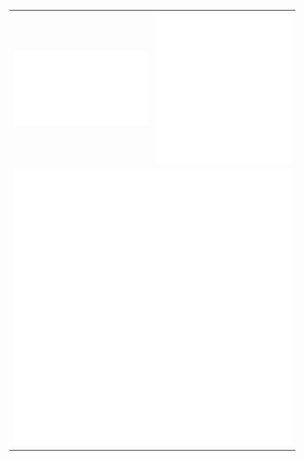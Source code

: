 
<table align="center" width="max">
    <tr>
        <td>
            <img src="/metrics.repository.svg" alt="Metrics" width="400">
        </td>
        <td>
            <img src="/metrics.sem.svg" alt="Metrics" width="400">
        </td>
    </tr>
    <tr>
        <td colspan="2">
            <div align="center">
                <img src="/metrics.ani.svg" alt="Metrics" width="max">
            </div
        </td>
    </tr>
</table>
